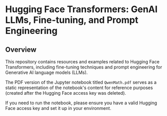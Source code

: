 # Hugging Face Transformers: GenAI LLMs, Fine-tuning, and Prompt Engineering

## Overview

This repository contains resources and examples related to Hugging Face Transformers, including fine-tuning techniques and prompt engineering for Generative AI language models (LLMs).

The PDF version of the Jupyter notebook titled `QwenMath.pdf` serves as a static representation of the notebook's content for reference purposes (created after the Hugging Face access key was deleted).

If you need to run the notebook, please ensure you have a valid Hugging Face access key and set it up in your environment.
